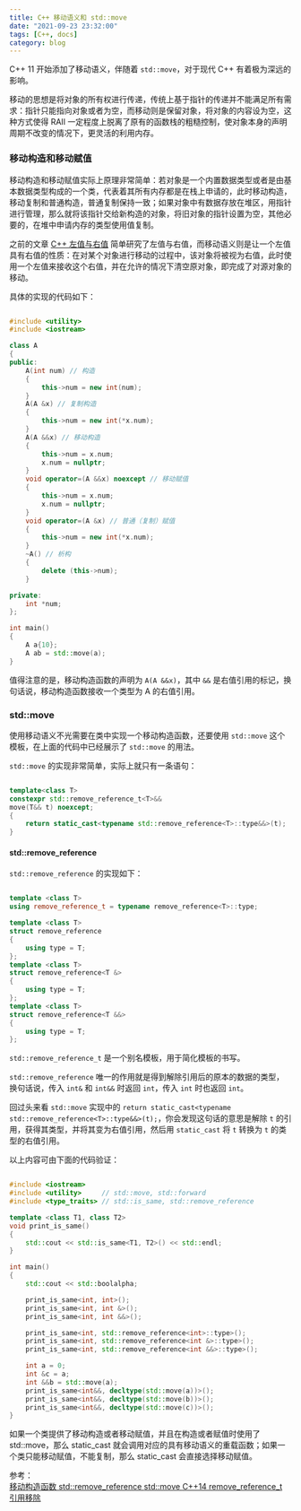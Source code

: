```yaml
---
title: C++ 移动语义和 std::move
date: "2021-09-23 23:32:00"
tags: [C++, docs]
category: blog
---
```

C++ 11 开始添加了移动语义，伴随着 `std::move`，对于现代 C++ 有着极为深远的影响。

<!-- more -->

移动的思想是将对象的所有权进行传递，传统上基于指针的传递并不能满足所有需求：指针只能指向对象或者为空，而移动则是保留对象，将对象的内容设为空，这种方式使得 RAII 一定程度上脱离了原有的函数栈的粗糙控制，使对象本身的声明周期不改变的情况下，更灵活的利用内存。

### 移动构造和移动赋值

移动构造和移动赋值实际上原理非常简单：若对象是一个内置数据类型或者是由基本数据类型构成的一个类，代表着其所有内存都是在栈上申请的，此时移动构造，移动复制和普通构造，普通复制保持一致；如果对象中有数据存放在堆区，用指针进行管理，那么就将该指针交给新构造的对象，将旧对象的指针设置为空，其他必要的，在堆中申请内存的类型使用值复制。

之前的文章 [C++ 左值与右值](/blog/2020/12/09/Cpp-Lvalue-and-Rvalue/) 简单研究了左值与右值，而移动语义则是让一个左值具有右值的性质：在对某个对象进行移动的过程中，该对象将被视为右值，此时使用一个左值来接收这个右值，并在允许的情况下清空原对象，即完成了对源对象的移动。

具体的实现的代码如下：

```cpp

#include <utility>
#include <iostream>

class A
{
public:
    A(int num) // 构造
    {
        this->num = new int(num);
    }
    A(A &x) // 复制构造
    {
        this->num = new int(*x.num);
    }
    A(A &&x) // 移动构造
    {
        this->num = x.num;
        x.num = nullptr;
    }
    void operator=(A &&x) noexcept // 移动赋值
    {
        this->num = x.num;
        x.num = nullptr;
    }
    void operator=(A &x) // 普通（复制）赋值
    {
        this->num = new int(*x.num);
    }
    ~A() // 析构
    {
        delete (this->num);
    }

private:
    int *num;
};

int main()
{
    A a{10};
    A ab = std::move(a);
}

```

值得注意的是，移动构造函数的声明为 `A(A &&x)`，其中 `&&` 是右值引用的标记，换句话说，移动构造函数接收一个类型为 A 的右值引用。

### std::move

使用移动语义不光需要在类中实现一个移动构造函数，还要使用 `std::move` 这个模板，在上面的代码中已经展示了 `std::move` 的用法。

`std::move` 的实现非常简单，实际上就只有一条语句：

```cpp

template<class T>
constexpr std::remove_reference_t<T>&&
move(T&& t) noexcept;
{
    return static_cast<typename std::remove_reference<T>::type&&>(t);
}

```

#### std::remove\_reference

`std::remove_reference` 的实现如下：

```cpp

template <class T>
using remove_reference_t = typename remove_reference<T>::type;

template <class T>
struct remove_reference
{
    using type = T;
};
template <class T>
struct remove_reference<T &>
{
    using type = T;
};
template <class T>
struct remove_reference<T &&>
{
    using type = T;
};

```

`std::remove_reference_t` 是一个别名模板，用于简化模板的书写。

`std::remove_reference` 唯一的作用就是得到解除引用后的原本的数据的类型，换句话说，传入 `int&` 和 `int&&` 时返回 `int`，传入 `int` 时也返回 `int`。

回过头来看 `std::move` 实现中的 `return static_cast<typename std::remove_reference<T>::type&&>(t);`，你会发现这句话的意思是解除 `t` 的引用，获得其类型，并将其变为右值引用，然后用 `static_cast` 将 `t` 转换为 `t` 的类型的右值引用。

以上内容可由下面的代码验证：

```cpp

#include <iostream>
#include <utility>     // std::move, std::forward
#include <type_traits> // std::is_same, std::remove_reference

template <class T1, class T2>
void print_is_same()
{
    std::cout << std::is_same<T1, T2>() << std::endl;
}

int main()
{
    std::cout << std::boolalpha;

    print_is_same<int, int>();
    print_is_same<int, int &>();
    print_is_same<int, int &&>();

    print_is_same<int, std::remove_reference<int>::type>();
    print_is_same<int, std::remove_reference<int &>::type>();
    print_is_same<int, std::remove_reference<int &&>::type>();

    int a = 0;
    int &c = a;
    int &&b = std::move(a);
    print_is_same<int&&, decltype(std::move(a))>();
    print_is_same<int&&, decltype(std::move(b))>();
    print_is_same<int&&, decltype(std::move(c))>();
}

```

如果一个类提供了移动构造或者移动赋值，并且在构造或者赋值时使用了 std::move，那么 static\_cast 就会调用对应的具有移动语义的重载函数；如果一个类只能移动赋值，不能复制，那么 static\_cast 会直接选择移动赋值。

<div class="ref-label">参考：</div>
<div class="ref-list">
<a href="https://zh.cppreference.com/w/cpp/language/move_constructor">
移动构造函数
</a>
<a href="https://zh.cppreference.com/w/cpp/types/remove_reference">
std::remove_reference
</a>
<a href="https://zh.cppreference.com/w/cpp/utility/move">
std::move
</a>
<a href="https://blog.csdn.net/TH_NUM/article/details/95379955">
C++14 remove_reference_t 引用移除
</a>
</div>
